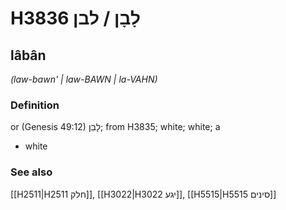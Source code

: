 # H3836 לָבָן / לבן

## lâbân

_(law-bawn' | law-BAWN | la-VAHN)_

### Definition

or (Genesis 49:12) לָבֵן; from H3835; white; white; a

- white

### See also

[[H2511|H2511 חלק]], [[H3022|H3022 יגע]], [[H5515|H5515 סינים]]
